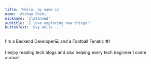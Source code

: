 ```yaml
---
title: 'Hello, my name is'
name: 'Akshay Shahi'
nickname: 'zlatanned'
subtitle: 'I love exploring new things!'
buttonText: 'Say Hello ...'
---
```


I'm a Backend Developer💻 and a Football Fanatic ⚽️!

I enjoy reading tech blogs and also helping every tech beginner I come across!
